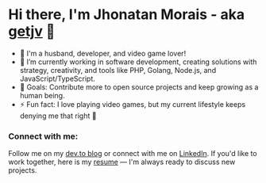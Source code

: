 # Hi there, I'm Jhonatan Morais - aka [getjv][website] 👋

- 👤 I'm a husband, developer, and video game lover!
- 🌱 I’m currently working in software development, creating solutions with strategy, creativity, and tools like PHP, Golang, Node.js, and JavaScript/TypeScript.
- 🥅 Goals: Contribute more to open source projects and keep growing as a human being.
- ⚡ Fun fact: I love playing video games, but my current lifestyle keeps denying me that right 🤣

### Connect with me:

Follow me on my [dev.to blog][devto] or connect with me on [LinkedIn][linkedin].
If you'd like to work together, here is my [resume] — I'm always ready to discuss new projects.


[website]: https://jpmorais.com.br
[linkedin]: https://www.linkedin.com/in/jhonatan-morais/en
[devto]: https://dev.to/getjv
[resume]: https://drive.google.com/file/d/1JxR56wWfDCsmn6okYeNoz12NvVMp0PBE/view
